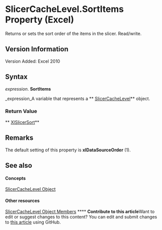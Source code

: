 
# SlicerCacheLevel.SortItems Property (Excel)

Returns or sets the sort order of the items in the slicer. Read/write.


## Version Information

Version Added: Excel 2010 


## Syntax

 _expression_. **SortItems**

 _expression_A variable that represents a  ** [SlicerCacheLevel](d73ff7ab-4d7a-6a73-3716-11dc6716688d.md)** object.


### Return Value

 ** [XlSlicerSort](e8a8bcac-880d-e5d5-c05f-2ecb2910639c.md)**


## Remarks

The default setting of this property is  **xlDataSourceOrder** (1).


## See also


#### Concepts


 [SlicerCacheLevel Object](d73ff7ab-4d7a-6a73-3716-11dc6716688d.md)
#### Other resources


 [SlicerCacheLevel Object Members](a72de83d-7c11-33c3-5a6e-249024f1e0ac.md)
****   **Contribute to this article**Want to edit or suggest changes to this content? You can edit and submit changes to  [this article](https://github.com/jhershey00/VBA_Excel_Test/OpenXMLCon/articles/dd08c2d8-3502-d078-5c69-ab678ea9b801.md) using GitHub.

